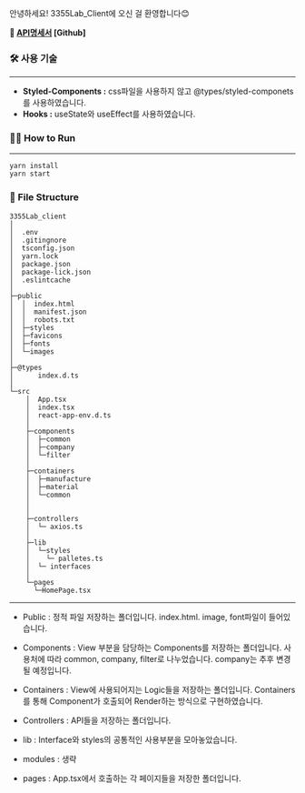 안녕하세요! 3355Lab_Client에 오신 걸 환영합니다😊

**📔 [API명세서](https://github.com/3355lab/Read_me) [Github]**



### 🛠 사용 기술
---
- **Styled-Components :** css파일을 사용하지 않고 @types/styled-componets를 사용하였습니다.
- **Hooks :** useState와 useEffect를 사용하였습니다.


### 🏃‍♂️ How to Run
---
```javascript
yarn install
yarn start
```


### 📜 File Structure
```shell
3355Lab_client
│
│  .env
│  .gitingnore
│  tsconfig.json
│  yarn.lock
│  package.json
│  package-lick.json
│  .eslintcache
│
├─public
│  │  index.html
│  │  manifest.json
│  │  robots.txt
│  ├─styles
│  ├─favicons
│  ├─fonts
│  └─images
│
├─@types
│      index.d.ts
│
└─src
    │  App.tsx
    │  index.tsx
    │  react-app-env.d.ts
    │
    ├─components
    │  ├─common
    │  ├─company
    │  └─filter
    │  
    ├─containers
    │  ├─manufacture
    │  ├─material
    │  └─common
    │  
    │
    ├─controllers
    │  └─ axios.ts
    │    
    ├─lib
    │  └─styles
    │    └─ palletes.ts
    │  └─ interfaces
    │
    └─pages
      └─HomePage.tsx    
```
---

- Public : 정적 파일 저장하는 폴더입니다. index.html. image, font파일이 들어있습니다.

- Components : View 부분을 담당하는 Components를 저장하는 폴더입니다. 사용처에 따라 common, company, filter로 나누었습니다. company는 추후 변경될 예정입니다.

- Containers : View에 사용되어지는 Logic들을 저장하는 폴더입니다. Containers를 통해 Component가 호출되어 Render하는 방식으로 구현하였습니다.

- Controllers : API들을 저장하는 폴더입니다.

- lib : Interface와 styles의 공통적인 사용부분을 모아놓았습니다.

- modules : 생략

- pages : App.tsx에서 호출하는 각 페이지들을 저장한 폴더입니다.
